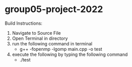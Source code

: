 # group05-project-2022

Build Instructions:

1. Navigate to Source File
2. Open Terminal in directory
3. run the following command in terminal
    * g++ -fopenmp -lgomp main.cpp -o test 
4. execute the following by typing the following command
    * ./test